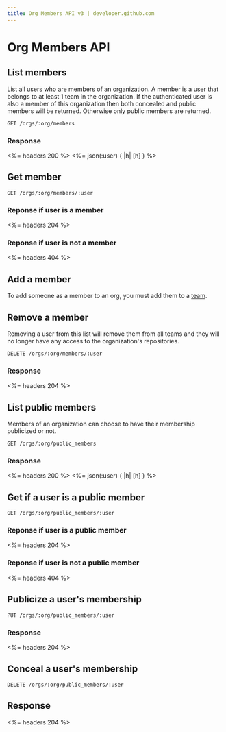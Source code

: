 ```yaml
---
title: Org Members API v3 | developer.github.com
---
```


# Org Members API

## List members

List all users who are members of an organization. A member is a user
that belongs to at least 1 team in the organization. If the authenticated user is
also a member of this organization then both concealed and public
members will be returned. Otherwise only public members are returned.

    GET /orgs/:org/members

### Response

<%= headers 200 %>
<%= json(:user) { |h| [h] } %>

## Get member

    GET /orgs/:org/members/:user

### Reponse if user is a member

<%= headers 204 %>

### Reponse if user is not a member

<%= headers 404 %>

## Add a member

To add someone as a member to an org, you must add them to a
[team](/v3/orgs/teams/#add-team-member).

## Remove a member

Removing a user from this list will remove them from all teams and
they will no longer have any access to the organization's repositories.

    DELETE /orgs/:org/members/:user

### Response

<%= headers 204 %>

## List public members

Members of an organization can choose to have their membership
publicized or not.

    GET /orgs/:org/public_members

### Response

<%= headers 200 %>
<%= json(:user) { |h| [h] } %>

## Get if a user is a public member

    GET /orgs/:org/public_members/:user

### Reponse if user is a public member

<%= headers 204 %>

### Reponse if user is not a public member

<%= headers 404 %>

## Publicize a user's membership

    PUT /orgs/:org/public_members/:user

### Response

<%= headers 204 %>

## Conceal a user's membership

    DELETE /orgs/:org/public_members/:user

## Response

<%= headers 204 %>
